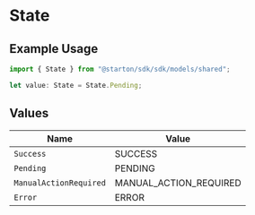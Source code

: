 # State

## Example Usage

```typescript
import { State } from "@starton/sdk/sdk/models/shared";

let value: State = State.Pending;
```

## Values

| Name                   | Value                  |
| ---------------------- | ---------------------- |
| `Success`              | SUCCESS                |
| `Pending`              | PENDING                |
| `ManualActionRequired` | MANUAL_ACTION_REQUIRED |
| `Error`                | ERROR                  |